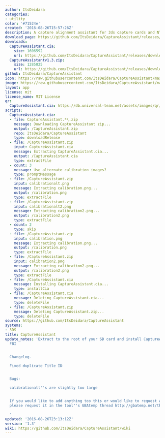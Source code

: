 ```yaml
---
author: ItsDeidara
categories:
- utility
color: '#71524e'
created: '2016-08-26T15:57:26Z'
description: A capture alignment assistant for 3ds capture cards and NTRviewer
download_page: https://github.com/ItsDeidara/CaptureAssistant/releases/tag/1.3
downloads:
  CaptureAssistant.cia:
    size: 1606592
    url: https://github.com/ItsDeidara/CaptureAssistant/releases/download/1.3/CaptureAssistant.cia
  CaptureAssistantv1.3.zip:
    size: 1285025
    url: https://github.com/ItsDeidara/CaptureAssistant/releases/download/1.3/CaptureAssistantv1.3.zip
github: ItsDeidara/CaptureAssistant
icon: https://raw.githubusercontent.com/ItsDeidara/CaptureAssistant/master/assets/icon.png
image: https://raw.githubusercontent.com/ItsDeidara/CaptureAssistant/master/assets/banner.png
layout: app
license: mit
license_name: MIT License
qr:
  CaptureAssistant.cia: https://db.universal-team.net/assets/images/qr/captureassistant.cia.png
scripts:
  CaptureAssistant.cia:
  - file: CaptureAssistant.*\.zip
    message: Downloading CaptureAssistant zip...
    output: /CaptureAssistant.zip
    repo: ItsDeidara/CaptureAssistant
    type: downloadRelease
  - file: /CaptureAssistant.zip
    input: CaptureAssistant.cia
    message: Extracting CaptureAssistant.cia...
    output: /CaptureAssistant.cia
    type: extractFile
  - count: 3
    message: Use alternate calibration images?
    type: promptMessage
  - file: /CaptureAssistant.zip
    input: calibrationalt.png
    message: Extracting calibration.png...
    output: /calibration.png
    type: extractFile
  - file: /CaptureAssistant.zip
    input: calibrationalt2.png
    message: Extracting calibration2.png...
    output: /calibration2.png
    type: extractFile
  - count: 2
    type: skip
  - file: /CaptureAssistant.zip
    input: calibration.png
    message: Extracting calibration.png...
    output: /calibration.png
    type: extractFile
  - file: /CaptureAssistant.zip
    input: calibration2.png
    message: Extracting calibration2.png...
    output: /calibration2.png
    type: extractFile
  - file: /CaptureAssistant.cia
    message: Installing CaptureAssistant.cia...
    type: installCia
  - file: /CaptureAssistant.cia
    message: Deleting CaptureAssistant.cia...
    type: deleteFile
  - file: /CaptureAssistant.zip
    message: Deleting CaptureAssistant.zip...
    type: deleteFile
source: https://github.com/ItsDeidara/CaptureAssistant
systems:
- 3DS
title: CaptureAssistant
update_notes: 'Extract to the root of your SD card and install CaptureAssistant with
  FBI


  Changelog-

  Fixed duplicate Title ID


  Bugs-

  calibrationalt''s are slightly too large


  If you would like to add anything too this or would like to request anything then
  please request it in the tool''s GBAtemp thread http://gbatemp.net/threads/capture-assistant-a-capture-alignment-tool-for-capture-cards-ntr.439356/#post-6631437

  '
updated: '2016-08-26T23:13:12Z'
version: '1.3'
wiki: https://github.com/ItsDeidara/CaptureAssistant/wiki
---
```

